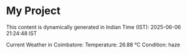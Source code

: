 # My Project

This content is dynamically generated in Indian Time (IST): 2025-06-06 21:24:48 IST


Current Weather in Coimbatore:
Temperature: 26.88 °C
Condition: haze
